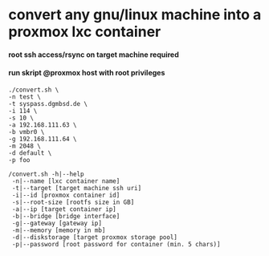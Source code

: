# convert any gnu/linux machine into a proxmox lxc container #

#### root ssh access/rsync on target machine required ##### 
#### run skript @proxmox host with root privileges ##### 

```
./convert.sh \
-n test \
-t syspass.dgmbsd.de \
-i 114 \
-s 10 \
-a 192.168.111.63 \
-b vmbr0 \
-g 192.168.111.64 \
-m 2048 \
-d default \
-p foo

```

```
/convert.sh -h|--help
 -n|--name [lxc container name]
 -t|--target [target machine ssh uri]
 -i|--id [proxmox container id]
 -s|--root-size [rootfs size in GB]
 -a|--ip [target container ip]
 -b|--bridge [bridge interface]
 -g|--gateway [gateway ip]
 -m|--memory [memory in mb]
 -d|--diskstorage [target proxmox storage pool]
 -p|--password [root password for container (min. 5 chars)]
```
